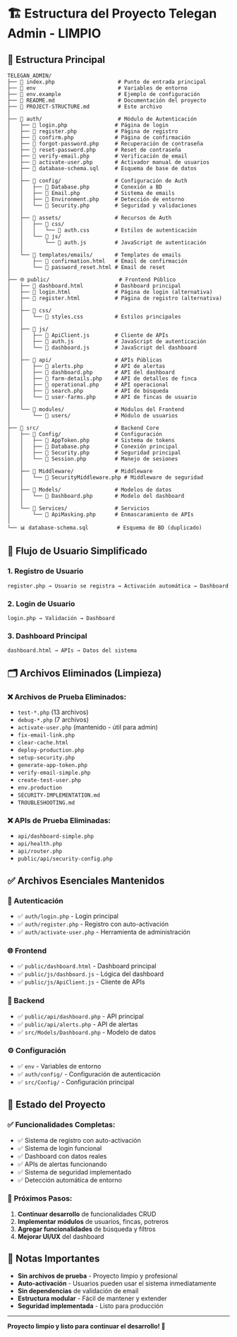 # 🏗️ Estructura del Proyecto Telegan Admin - LIMPIO

## 📁 Estructura Principal

```
TELEGAN_ADMIN/
├── 📄 index.php                    # Punto de entrada principal
├── 📄 env                          # Variables de entorno
├── 📄 env.example                  # Ejemplo de configuración
├── 📄 README.md                    # Documentación del proyecto
├── 📄 PROJECT-STRUCTURE.md         # Este archivo
│
├── 🔐 auth/                        # Módulo de Autenticación
│   ├── 📄 login.php               # Página de login
│   ├── 📄 register.php            # Página de registro
│   ├── 📄 confirm.php             # Página de confirmación
│   ├── 📄 forgot-password.php     # Recuperación de contraseña
│   ├── 📄 reset-password.php      # Reset de contraseña
│   ├── 📄 verify-email.php        # Verificación de email
│   ├── 📄 activate-user.php       # Activador manual de usuarios
│   ├── 📄 database-schema.sql     # Esquema de base de datos
│   │
│   ├── 📁 config/                 # Configuración de Auth
│   │   ├── 📄 Database.php        # Conexión a BD
│   │   ├── 📄 Email.php           # Sistema de emails
│   │   ├── 📄 Environment.php     # Detección de entorno
│   │   └── 📄 Security.php        # Seguridad y validaciones
│   │
│   ├── 📁 assets/                 # Recursos de Auth
│   │   ├── 📁 css/
│   │   │   └── 📄 auth.css        # Estilos de autenticación
│   │   └── 📁 js/
│   │       └── 📄 auth.js         # JavaScript de autenticación
│   │
│   └── 📁 templates/emails/       # Templates de emails
│       ├── 📄 confirmation.html   # Email de confirmación
│       └── 📄 password_reset.html # Email de reset
│
├── 🌐 public/                      # Frontend Público
│   ├── 📄 dashboard.html          # Dashboard principal
│   ├── 📄 login.html              # Página de login (alternativa)
│   ├── 📄 register.html           # Página de registro (alternativa)
│   │
│   ├── 📁 css/
│   │   └── 📄 styles.css          # Estilos principales
│   │
│   ├── 📁 js/
│   │   ├── 📄 ApiClient.js        # Cliente de APIs
│   │   ├── 📄 auth.js             # JavaScript de autenticación
│   │   └── 📄 dashboard.js        # JavaScript del dashboard
│   │
│   ├── 📁 api/                    # APIs Públicas
│   │   ├── 📄 alerts.php          # API de alertas
│   │   ├── 📄 dashboard.php       # API del dashboard
│   │   ├── 📄 farm-details.php    # API de detalles de finca
│   │   ├── 📄 operational.php     # API operacional
│   │   ├── 📄 search.php          # API de búsqueda
│   │   └── 📄 user-farms.php      # API de fincas de usuario
│   │
│   └── 📁 modules/                # Módulos del Frontend
│       └── 📁 users/              # Módulo de usuarios
│
├── 🔧 src/                        # Backend Core
│   ├── 📁 Config/                 # Configuración
│   │   ├── 📄 AppToken.php        # Sistema de tokens
│   │   ├── 📄 Database.php        # Conexión principal
│   │   ├── 📄 Security.php        # Seguridad principal
│   │   └── 📄 Session.php         # Manejo de sesiones
│   │
│   ├── 📁 Middleware/             # Middleware
│   │   └── 📄 SecurityMiddleware.php # Middleware de seguridad
│   │
│   ├── 📁 Models/                 # Modelos de datos
│   │   └── 📄 Dashboard.php       # Modelo del dashboard
│   │
│   └── 📁 Services/               # Servicios
│       └── 📄 ApiMasking.php      # Enmascaramiento de APIs
│
└── 📊 database-schema.sql         # Esquema de BD (duplicado)
```

## 🎯 Flujo de Usuario Simplificado

### 1. **Registro de Usuario**
```
register.php → Usuario se registra → Activación automática → Dashboard
```

### 2. **Login de Usuario**
```
login.php → Validación → Dashboard
```

### 3. **Dashboard Principal**
```
dashboard.html → APIs → Datos del sistema
```

## 🗂️ Archivos Eliminados (Limpieza)

### ❌ Archivos de Prueba Eliminados:
- `test-*.php` (13 archivos)
- `debug-*.php` (7 archivos)
- `activate-user.php` (mantenido - útil para admin)
- `fix-email-link.php`
- `clear-cache.html`
- `deploy-production.php`
- `setup-security.php`
- `generate-app-token.php`
- `verify-email-simple.php`
- `create-test-user.php`
- `env.production`
- `SECURITY-IMPLEMENTATION.md`
- `TROUBLESHOOTING.md`

### ❌ APIs de Prueba Eliminadas:
- `api/dashboard-simple.php`
- `api/health.php`
- `api/router.php`
- `public/api/security-config.php`

## ✅ Archivos Esenciales Mantenidos

### 🔐 Autenticación
- ✅ `auth/login.php` - Login principal
- ✅ `auth/register.php` - Registro con auto-activación
- ✅ `auth/activate-user.php` - Herramienta de administración

### 🌐 Frontend
- ✅ `public/dashboard.html` - Dashboard principal
- ✅ `public/js/dashboard.js` - Lógica del dashboard
- ✅ `public/js/ApiClient.js` - Cliente de APIs

### 🔧 Backend
- ✅ `public/api/dashboard.php` - API principal
- ✅ `public/api/alerts.php` - API de alertas
- ✅ `src/Models/Dashboard.php` - Modelo de datos

### ⚙️ Configuración
- ✅ `env` - Variables de entorno
- ✅ `auth/config/` - Configuración de autenticación
- ✅ `src/Config/` - Configuración principal

## 🚀 Estado del Proyecto

### ✅ **Funcionalidades Completas:**
- ✅ Sistema de registro con auto-activación
- ✅ Sistema de login funcional
- ✅ Dashboard con datos reales
- ✅ APIs de alertas funcionando
- ✅ Sistema de seguridad implementado
- ✅ Detección automática de entorno

### 🎯 **Próximos Pasos:**
1. **Continuar desarrollo** de funcionalidades CRUD
2. **Implementar módulos** de usuarios, fincas, potreros
3. **Agregar funcionalidades** de búsqueda y filtros
4. **Mejorar UI/UX** del dashboard

## 📝 Notas Importantes

- **Sin archivos de prueba** - Proyecto limpio y profesional
- **Auto-activación** - Usuarios pueden usar el sistema inmediatamente
- **Sin dependencias** de validación de email
- **Estructura modular** - Fácil de mantener y extender
- **Seguridad implementada** - Listo para producción

---

**Proyecto limpio y listo para continuar el desarrollo! 🎉**








